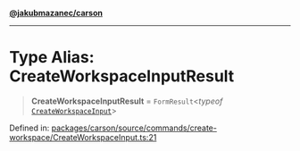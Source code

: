 [**@jakubmazanec/carson**](../README.md)

---

# Type Alias: CreateWorkspaceInputResult

> **CreateWorkspaceInputResult** = `FormResult`\<_typeof_
> [`CreateWorkspaceInput`](../variables/CreateWorkspaceInput.md)\>

Defined in:
[packages/carson/source/commands/create-workspace/CreateWorkspaceInput.ts:21](https://github.com/jakubmazanec/tools/blob/d956cf350ae3e6bad1df754a19dfbabb088c1451/packages/carson/source/commands/create-workspace/CreateWorkspaceInput.ts#L21)
